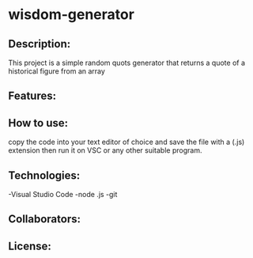 # wisdom-generator
## Description:
This project is a simple random quots generator that returns a quote of a historical figure from an array
## Features:
## How to use:
copy the code into your text editor of choice and save the file with a (.js) extension then run it on VSC or any other suitable program.
## Technologies:
-Visual Studio Code
-node .js
-git
## Collaborators:
## License:
